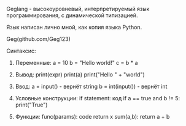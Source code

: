 Geglang - высокоуровневый, интерпретируемый язык программирования, с динамической типизацией.

Язык написан лично мной, как копия языка Python.

Geg(github.com/Geg123)

Синтаксис:

1. Переменные:
  a = 10
  b = "Hello world!"
  c = b * a

2. Вывод:
  print(expr)
  print(a)
  print("Hello " + "world")

3. Ввод:
  a = input() - вернёт string
  b = int(input()) - вернёт int

4. Условные конструкции:
  if statement:
    код
  if a == true and b != 5:
    print("True")

5. Функции:
  func(params):
    code
    return x
  sum(a,b):
    return a + b
